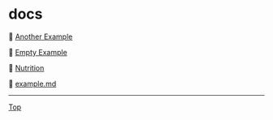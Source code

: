 # docs

<link rel="stylesheet" href="https://use.fontawesome.com/releases/v5.7.2/css/all.css" integrity="sha384-fnmOCqbTlWIlj8LyTjo7mOUStjsKC4pOpQbqyi7RrhN7udi9RwhKkMHpvLbHG9Sr" crossorigin="anonymous">

📁 [Another Example](Another%20Example/index)

📁 [Empty Example](Empty%20Example/index)

📁 [Nutrition](Nutrition/index)


📄 [example.md](example.md)


---
<a href="#top"><i class="fas fa-asterisk"></i> Top</a>